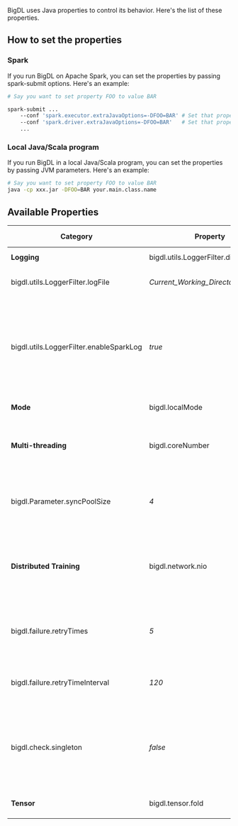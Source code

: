 BigDL uses Java properties to control its behavior. Here's the list of
these properties.

## How to set the properties

### Spark
If you run BigDL on Apache Spark, you can set the properties by passing
spark-submit options. Here's an example:
```bash
# Say you want to set property FOO to value BAR

spark-submit ...
    --conf 'spark.executor.extraJavaOptions=-DFOO=BAR' # Set that property for executor process
    --conf 'spark.driver.extraJavaOptions=-DFOO=BAR'   # Set that property for driver process
    ...
```

### Local Java/Scala program
If you run BigDL in a local Java/Scala program, you can set the properties
by passing JVM parameters. Here's an example:
```bash
# Say you want to set property FOO to value BAR
java -cp xxx.jar -DFOO=BAR your.main.class.name
```

## Available Properties

Category|Property|Default value|Description
-----|-----|------|-----
**Logging**|bigdl.utils.LoggerFilter.disable|*false*|Disable redirecting logs of Spark and BigDL to  a file.
|bigdl.utils.LoggerFilter.logFile|*Current_Working_Directory/bigdl.log*|Where is the redirecting log.
|bigdl.utils.LoggerFilter.enableSparkLog|*true*|Enable redirecting Spark logs to logFile. Set it to false when you don't want to see Spark logs in the redirecting log file.
**Mode**|bigdl.localMode|*false*|Whether BigDL is running as a local Java/Scala program.
**Multi-threading**|bigdl.coreNumber|*half of the virtual core number*|How many cores BigDL use on your machine. It is only used when bigdl.localMode is set to true. If hyper thread is enabled on your machine, DO NOT set it larger than half of the virtual core number.
|bigdl.Parameter.syncPoolSize|*4*|Thread pool size for syncing parameter between executors.
**Distributed Training**|bigdl.network.nio|*true*|Whether use NIO as BlockManager backend in Spark 1.5. If it is set to false, user can specify spark.shuffle.blockTransferService to change the BlockManager backend. **ONLY** used when running on Spark 1.5.
|bigdl.failure.retryTimes|*5*|How many times to retry when there's failure in distributed Training.
|bigdl.failure.retryTimeInterval|*120*|Unit is second. How long recount the retry times.
|bigdl.check.singleton|*false*|Whether to check if multiple partition run on a same executor, which is bad for performance.
**Tensor**|bigdl.tensor.fold|1000|How many elements in a tensor to determine it is a large tensor, and thus print only part of it.
